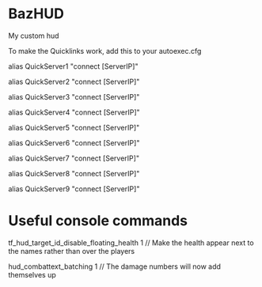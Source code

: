 BazHUD
======

My custom hud

To make the Quicklinks work, add this to your autoexec.cfg

alias QuickServer1  "connect [ServerIP]"

alias QuickServer2  "connect [ServerIP]"

alias QuickServer3  "connect [ServerIP]"

alias QuickServer4  "connect [ServerIP]"

alias QuickServer5  "connect [ServerIP]"

alias QuickServer6  "connect [ServerIP]"

alias QuickServer7  "connect [ServerIP]"

alias QuickServer8  "connect [ServerIP]"

alias QuickServer9  "connect [ServerIP]"

Useful console commands
=======================

tf_hud_target_id_disable_floating_health 1 // Make the health appear next to the names rather than over the players

hud_combattext_batching 1 // The damage numbers will now add themselves up

